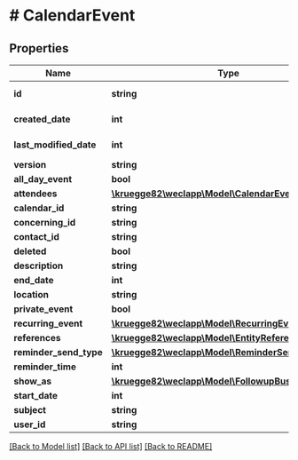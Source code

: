 # # CalendarEvent

## Properties

Name | Type | Description | Notes
------------ | ------------- | ------------- | -------------
**id** | **string** |  | [optional] [readonly]
**created_date** | **int** |  | [optional] [readonly]
**last_modified_date** | **int** |  | [optional] [readonly]
**version** | **string** |  | [optional]
**all_day_event** | **bool** |  | [optional]
**attendees** | [**\kruegge82\weclapp\Model\CalendarEventAttendee[]**](CalendarEventAttendee.md) |  | [optional]
**calendar_id** | **string** |  | [optional]
**concerning_id** | **string** |  | [optional]
**contact_id** | **string** |  | [optional]
**deleted** | **bool** |  | [optional]
**description** | **string** |  | [optional]
**end_date** | **int** |  | [optional]
**location** | **string** |  | [optional]
**private_event** | **bool** |  | [optional]
**recurring_event** | [**\kruegge82\weclapp\Model\RecurringEvent**](RecurringEvent.md) |  | [optional]
**references** | [**\kruegge82\weclapp\Model\EntityReference[]**](EntityReference.md) |  | [optional]
**reminder_send_type** | [**\kruegge82\weclapp\Model\ReminderSendType**](ReminderSendType.md) |  | [optional]
**reminder_time** | **int** |  | [optional]
**show_as** | [**\kruegge82\weclapp\Model\FollowupBusyState**](FollowupBusyState.md) |  | [optional]
**start_date** | **int** |  | [optional]
**subject** | **string** |  | [optional]
**user_id** | **string** |  | [optional]

[[Back to Model list]](../../README.md#models) [[Back to API list]](../../README.md#endpoints) [[Back to README]](../../README.md)
